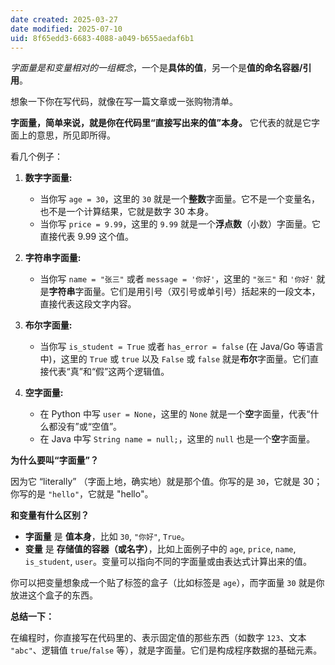 ```yaml
---
date created: 2025-03-27
date modified: 2025-07-10
uid: 8f65edd3-6683-4088-a049-b655aedaf6b1
---
```

*字面量是和变量相对的一组概念*，一个是**具体的值**，另一个是**值的命名容器/引用**。

想象一下你在写代码，就像在写一篇文章或一张购物清单。

**字面量，简单来说，就是你在代码里“直接写出来的值”本身。** 它代表的就是它字面上的意思，所见即所得。

看几个例子：

1. **数字字面量:**
    
    - 当你写 `age = 30`，这里的 `30` 就是一个**整数**字面量。它不是一个变量名，也不是一个计算结果，它就是数字 30 本身。
    - 当你写 `price = 9.99`，这里的 `9.99` 就是一个**浮点数**（小数）字面量。它直接代表 9.99 这个值。
2. **字符串字面量:**
    
    - 当你写 `name = "张三"` 或者 `message = '你好'`，这里的 `"张三"` 和 `'你好'` 就是**字符串**字面量。它们是用引号（双引号或单引号）括起来的一段文本，直接代表这段文字内容。
3. **布尔字面量:**
    
    - 当你写 `is_student = True` 或者 `has_error = false` (在 Java/Go 等语言中)，这里的 `True` 或 `true` 以及 `False` 或 `false` 就是**布尔**字面量。它们直接代表“真”和“假”这两个逻辑值。
4. **空字面量:**
    
    - 在 Python 中写 `user = None`，这里的 `None` 就是一个**空**字面量，代表“什么都没有”或“空值”。
    - 在 Java 中写 `String name = null;`，这里的 `null` 也是一个**空**字面量。

**为什么要叫“字面量”？**

因为它 “literally” （字面上地，确实地）就是那个值。你写的是 `30`，它就是 30；你写的是 `"hello"`，它就是 "hello"。

**和变量有什么区别？**

- **字面量** 是 **值本身**，比如 `30`, `"你好"`, `True`。
- **变量** 是 **存储值的容器（或名字）**，比如上面例子中的 `age`, `price`, `name`, `is_student`, `user`。变量可以指向不同的字面量或由表达式计算出来的值。

你可以把变量想象成一个贴了标签的盒子（比如标签是 `age`），而字面量 `30` 就是你放进这个盒子的东西。

**总结一下：**

在编程时，你直接写在代码里的、表示固定值的那些东西（如数字 `123`、文本 `"abc"`、逻辑值 `true`/`false` 等），就是字面量。它们是构成程序数据的基础元素。
